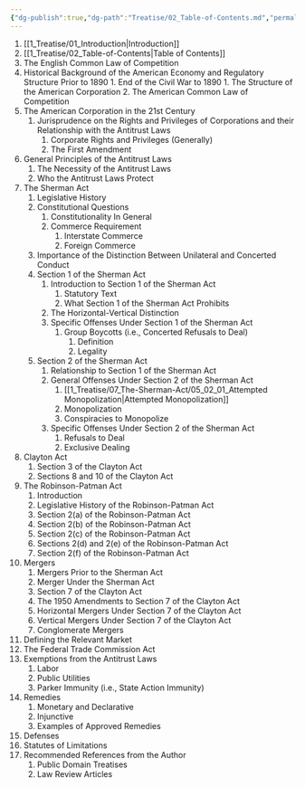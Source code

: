 ```yaml
---
{"dg-publish":true,"dg-path":"Treatise/02_Table-of-Contents.md","permalink":"/treatise/02-table-of-contents/"}
---
```


1. [[1_Treatise/01_Introduction\|Introduction]]
2. [[1_Treatise/02_Table-of-Contents\|Table of Contents]]
3. The English Common Law of Competition
4. Historical Background of the American Economy and Regulatory Structure Prior to 1890
       1. End of the Civil War to 1890
	       1. The Structure of the American Corporation
	2. The American Common Law of Competition
5. The American Corporation in the 21st Century
	1. Jurisprudence on the Rights and Privileges of Corporations and their Relationship with the Antitrust Laws
		1. Corporate Rights and Privileges (Generally)
		2. The First Amendment
6. General Principles of the Antitrust Laws
	1. The Necessity of the Antitrust Laws
	2. Who the Antitrust Laws Protect
7. The Sherman Act
    1. Legislative History
    2. Constitutional Questions
        1. Constitutionality In General
        2. Commerce Requirement
            1. Interstate Commerce
            2. Foreign Commerce
    3. Importance of the Distinction Between Unilateral and Concerted Conduct
    4. Section 1 of the Sherman Act
        1. Introduction to Section 1 of the Sherman Act
	        1. Statutory Text
	        2. What Section 1 of the Sherman Act Prohibits
        2. The Horizontal-Vertical Distinction 
        3. Specific Offenses Under Section 1 of the Sherman Act
	        1. Group Boycotts (i.e., Concerted Refusals to Deal)
		        1. Definition
		        2. Legality
    5. Section 2 of the Sherman Act
	    1. Relationship to Section 1 of the Sherman Act
	    2. General Offenses Under Section 2 of the Sherman Act
		    1. [[1_Treatise/07_The-Sherman-Act/05_02_01_Attempted Monopolization\|Attempted Monopolization]]
		    2. Monopolization
		    3. Conspiracies to Monopolize
	    3. Specific Offenses Under Section 2 of the Sherman Act
		    1. Refusals to Deal
		    2. Exclusive Dealing
8. Clayton Act
	1. Section 3 of the Clayton Act
	2. Sections 8 and 10 of the Clayton Act
9. The Robinson-Patman Act
	1. Introduction
	2. Legislative History of the Robinson-Patman Act
	3. Section 2(a) of the Robinson-Patman Act
	4. Section 2(b) of the Robinson-Patman Act
	5. Section 2(c) of the Robinson-Patman Act
	6. Sections 2(d) and 2(e) of the Robinson-Patman Act
	7. Section 2(f) of the Robinson-Patman Act
10. Mergers
	1. Mergers Prior to the Sherman Act
	2. Merger Under the Sherman Act
	3. Section 7 of the Clayton Act
	4. The 1950 Amendments to Section 7 of the Clayton Act
	5. Horizontal Mergers Under Section 7 of the Clayton Act
	6. Vertical Mergers Under Section 7 of the Clayton Act
	7. Conglomerate Mergers
11. Defining the Relevant Market
12. The Federal Trade Commission Act
13. Exemptions from the Antitrust Laws
    1. Labor
    2. Public Utilities
    3. Parker Immunity (i.e., State Action Immunity)
14. Remedies
    1. Monetary and Declarative
    2. Injunctive
    3. Examples of Approved Remedies
15. Defenses
16. Statutes of Limitations
17. Recommended References from the Author
	1. Public Domain Treatises
	2. Law Review Articles